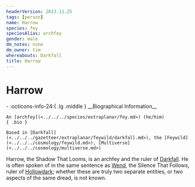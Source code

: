 ```yaml
---
headerVersion: 2023.11.25
tags: [person]
name: Harrow
species: fey
speciesAlias: archfey
gender: male
dm_notes: none
dm_owner: tim
whereabouts: Darkfall
title: Harrow
---
```

# Harrow
<div class="grid cards ext-narrow-margin ext-one-column" markdown>
- :octicons-info-24:{ .lg .middle } __Biographical Information__

    An [archfey](<../../../species/extraplanar/fey.md>) (he/him)  
    { .bio }

    Based in [Darkfall](<../../../gazetteer/extraplanar/feywild/darkfall.md>), the [Feywild](<../../../cosmology/feywild.md>), [Multiverse](<../../../cosmology/multiverse.md>)
</div>


Harrow, the Shadow That Looms, is an archfey and the ruler of [Darkfall](<../../../gazetteer/extraplanar/feywild/darkfall.md>). He is often spoken of in the same sentence as [Wend](<./wend.md>), the Silence That Follows, ruler of [Hollowdark](<../../../gazetteer/extraplanar/feywild/hollowdark.md>); whether these are truly two separate entities, or two aspects of the same dread, is not known. 




